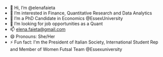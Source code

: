 - 👋 Hi, I’m @elenafaieta
- 👀 I’m interested in Finance, Quantitative Research and Data Analytics
- 🌱 I’m a PhD Candidate in Economics @EssexUniversity
- 💞️ I’m looking for job opportunities as a Quant
- 📫 elena.faieta@gmail.com
- 😄 Pronouns: She/Her
- ⚡ Fun fact: I'm the President of Italian Society, International Student Rep and Member of Women Futsal Team @Essexuniversity
             

<!---
elenafaieta/elenafaieta is a ✨ special ✨ repository because its `README.md` (this file) appears on your GitHub profile.
You can click the Preview link to take a look at your changes.
--->
